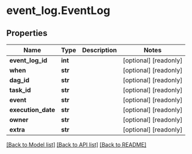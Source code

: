 # event_log.EventLog

## Properties
Name | Type | Description | Notes
------------ | ------------- | ------------- | -------------
**event_log_id** | **int** |  | [optional] [readonly] 
**when** | **str** |  | [optional] [readonly] 
**dag_id** | **str** |  | [optional] [readonly] 
**task_id** | **str** |  | [optional] [readonly] 
**event** | **str** |  | [optional] [readonly] 
**execution_date** | **str** |  | [optional] [readonly] 
**owner** | **str** |  | [optional] [readonly] 
**extra** | **str** |  | [optional] [readonly] 

[[Back to Model list]](../README.md#documentation-for-models) [[Back to API list]](../README.md#documentation-for-api-endpoints) [[Back to README]](../README.md)


